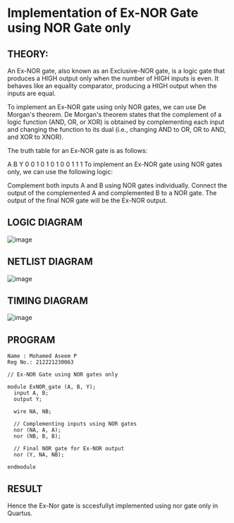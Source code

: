 #  Implementation of Ex-NOR Gate using NOR Gate only
## THEORY:
An Ex-NOR gate, also known as an Exclusive-NOR gate, is a logic gate that produces a HIGH output only when the number of HIGH inputs is even. It behaves like an equality comparator, producing a HIGH output when the inputs are equal.

To implement an Ex-NOR gate using only NOR gates, we can use De Morgan's theorem. De Morgan's theorem states that the complement of a logic function (AND, OR, or XOR) is obtained by complementing each input and changing the function to its dual (i.e., changing AND to OR, OR to AND, and XOR to XNOR).

The truth table for an Ex-NOR gate is as follows:

A	B	Y
0	0	1
0	1	0
1	0	0
1	1	1
To implement an Ex-NOR gate using NOR gates only, we can use the following logic:

Complement both inputs A and B using NOR gates individually.
Connect the output of the complemented A and complemented B to a NOR gate.
The output of the final NOR gate will be the Ex-NOR output.

## LOGIC DIAGRAM

![image](https://github.com/lathika-sunder/Simulation-project--Digital-Electronics/assets/95066409/af3c63d0-99e8-4b28-a299-386ee41912f6)


## NETLIST DIAGRAM
![image](https://github.com/lathika-sunder/Simulation-project--Digital-Electronics/assets/95066409/357aa6da-31e4-48b4-945f-5c24757fa750)

## TIMING DIAGRAM
![image](https://github.com/lathika-sunder/Simulation-project--Digital-Electronics/assets/95066409/4b8ffa4c-ea3d-44b8-a981-3664e6bb6d9b)


## PROGRAM

```
Name : Mohamed Aseem P 
Reg No.: 212221230063
```

```
// Ex-NOR Gate using NOR gates only

module ExNOR_gate (A, B, Y);
  input A, B;
  output Y;
  
  wire NA, NB;
  
  // Complementing inputs using NOR gates
  nor (NA, A, A);
  nor (NB, B, B);
  
  // Final NOR gate for Ex-NOR output
  nor (Y, NA, NB);
  
endmodule
```
## RESULT

Hence the Ex-Nor gate is sccesfullyt implemented using nor gate only in Quartus.
